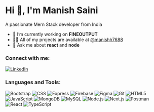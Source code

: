 # Hi 👋, I'm Manish Saini

A passionate Mern Stack developer from India

- 🔭 I’m currently working on **FINEOUTPUT**
- 👨‍💻 All of my projects are available at [@manishh7688](https://github.com/manishh7688)
- 💬 Ask me about **react** and **node**

### Connect with me:
[![LinkedIn](https://img.shields.io/badge/-LinkedIn-blue?style=flat-square&logo=linkedin)](https://www.linkedin.com/in/manish-saini-b79b53282/)

### Languages and Tools:
![Bootstrap](https://img.shields.io/badge/-Bootstrap-563D7C?logo=bootstrap&logoColor=white)
![CSS](https://img.shields.io/badge/-CSS3-1572B6?logo=css3)
![Express](https://img.shields.io/badge/-Express-000000?logo=express)
![Firebase](https://img.shields.io/badge/-Firebase-FFCA28?logo=firebase&logoColor=black)
![Figma](https://img.shields.io/badge/-Figma-F24E1E?logo=figma&logoColor=white)
![Git](https://img.shields.io/badge/-Git-F05032?logo=git&logoColor=white)
![HTML5](https://img.shields.io/badge/-HTML5-E34F26?logo=html5&logoColor=white)
![JavaScript](https://img.shields.io/badge/-JavaScript-F7DF1E?logo=javascript&logoColor=black)
![MongoDB](https://img.shields.io/badge/-MongoDB-47A248?logo=mongodb&logoColor=white)
![MySQL](https://img.shields.io/badge/-MySQL-4479A1?logo=mysql&logoColor=white)
![Node.js](https://img.shields.io/badge/-Node.js-43853D?logo=node.js&logoColor=white)
![Next.js](https://img.shields.io/badge/-Next.js-000000?logo=next.js&logoColor=white)
![Postman](https://img.shields.io/badge/-Postman-FF6C37?logo=postman&logoColor=white)
![React](https://img.shields.io/badge/-React-61DAFB?logo=react&logoColor=black)
![TypeScript](https://img.shields.io/badge/-TypeScript-007ACC?logo=typescript&logoColor=white)

